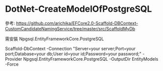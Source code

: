 # DotNet-CreateModelOfPostgreSQL

參考: https://github.com/arichika/EFCore2.0-Scaffold-DBContext-CustomCandidateNamingService/tree/master/src/ScaffoldMyDb

需安裝 Npgsql.EntityFrameworkCore.PostgreSQL


Scaffold-DbContext -Connection "Server=your server;Port=your port;Database=your db;User id=your id;Password=your password;" -Provider  Npgsql.EntityFrameworkCore.PostgreSQL -OutputDir EntityModels -Force

